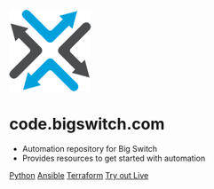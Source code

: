 ![](assets/images/bigswitch.png)

# code.bigswitch.com

* Automation repository for Big Switch
* Provides resources to get started with automation

[Python](python/overview.md)
[Ansible](ansible/overview.md)
[Terraform](terraform/overview.md)
[Try out Live](https://labs.bigswitch.com)
